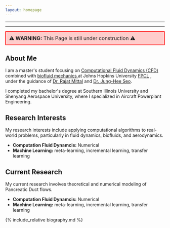 ```yaml
---
layout: homepage
---
```





---
---
<div style="background-color: #ffcccb; padding: 10px; border: 2px solid red; font-size: 16px;">
<strong>⚠️ WARNING:</strong> This Page is still under construction ⚠️
</div>


## About Me

I am a master's student focusing on 
[Computational Fluid Dynamics (CFD)](https://engineering.jhu.edu/fsag/)
combined with 
[biofluid mechanics ](https://engineering.jhu.edu/fsag/research/)
at Johns Hopkins University [FPCL](https://engineering.jhu.edu/fsag/)
, under the guidance of 
[Dr. Rajat Mittal](https://me.jhu.edu/faculty/rajat-mittal/) and 
[Dr. Jung-Hee Seo](https://engineering.jhu.edu/fsag/people/faculty/jung_hee_seo/).



I completed my bachelor's degree at Southern Illinois University and Shenyang Aerospace University, where I specialized in Aircraft Powerplant Engineering.


## Research Interests

My research interests include applying computational algorithms to real-world problems, particularly in fluid dynamics, biofluids, and aerodynamics.


- **Computation Fluid Dynamcis:** Numerical 
- **Machine Learning:** meta-learning, incremental learning, transfer learning


## Current Research 

My current research involves theoretical and numerical modeling of Pancreatic Duct flows.


- **Computation Fluid Dynamcis:** Numerical 
- **Machine Learning:** meta-learning, incremental learning, transfer learning

{% include_relative biography.md %}

<!-- 

## News

- **[Feb. 2020]** Our paper about incremental learning is accepted to CVPR 2020.
- **[Feb. 2020]** We will host the ACM Multimedia Asia 2020 conference in Singapore!
- **[Sept. 2019]** Our paper about few-shot learning is accepted to NeurIPS 2019.
- **[Mar. 2019]** Our paper about few-shot learning is accepted to CVPR 2019. -->

<!-- {% include_relative _includes/research.md %} -->
<!-- 
{% include_relative _includes/publications.md %}

{% include_relative _includes/preprints.md %} -->

<!-- {% include_relative _includes/services.md %} -->
